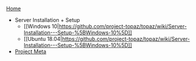 [Home](https://github.com/project-topaz/topaz/wiki)
* Server Installation + Setup
  * [[Windows 10|https://github.com/project-topaz/topaz/wiki/Server-Installation---Setup-%5BWindows-10%5D]]
  * [[Ubuntu 18.04|https://github.com/project-topaz/topaz/wiki/Server-Installation---Setup-%5BWindows-10%5D]]
* [Project Meta](https://github.com/project-topaz/topaz/wiki/Project-Meta)
